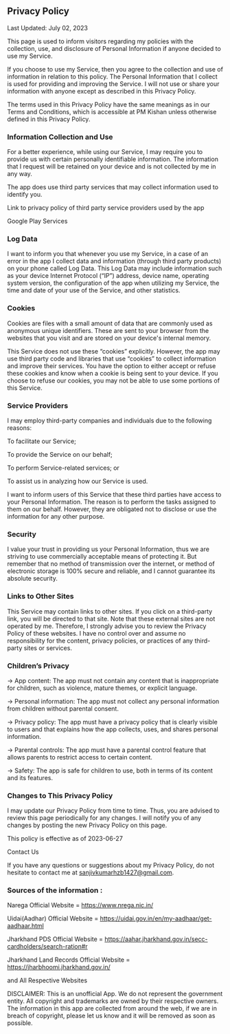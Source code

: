 Privacy Policy
----------------

Last Updated: July 02, 2023

This page is used to inform visitors regarding my policies with the collection, use, and disclosure of Personal Information if anyone decided to use my Service.

If you choose to use my Service, then you agree to the collection and use of information in relation to this policy. The Personal Information that I collect is used for providing and improving the Service. I will not use or share your information with anyone except as described in this Privacy Policy.

The terms used in this Privacy Policy have the same meanings as in our Terms and Conditions, which is accessible at PM Kishan unless otherwise defined in this Privacy Policy.

### Information Collection and Use

For a better experience, while using our Service, I may require you to provide us with certain personally identifiable information. The information that I request will be retained on your device and is not collected by me in any way.

The app does use third party services that may collect information used to identify you.

Link to privacy policy of third party service providers used by the app

Google Play Services

### Log Data

I want to inform you that whenever you use my Service, in a case of an error in the app I collect data and information (through third party products) on your phone called Log Data. This Log Data may include information such as your device Internet Protocol (“IP”) address, device name, operating system version, the configuration of the app when utilizing my Service, the time and date of your use of the Service, and other statistics.

### Cookies

Cookies are files with a small amount of data that are commonly used as anonymous unique identifiers. These are sent to your browser from the websites that you visit and are stored on your device's internal memory.

This Service does not use these “cookies” explicitly. However, the app may use third party code and libraries that use “cookies” to collect information and improve their services. You have the option to either accept or refuse these cookies and know when a cookie is being sent to your device. If you choose to refuse our cookies, you may not be able to use some portions of this Service.

### Service Providers

I may employ third-party companies and individuals due to the following reasons:

To facilitate our Service;

To provide the Service on our behalf;

To perform Service-related services; or

To assist us in analyzing how our Service is used.

I want to inform users of this Service that these third parties have access to your Personal Information. The reason is to perform the tasks assigned to them on our behalf. However, they are obligated not to disclose or use the information for any other purpose.

### Security

I value your trust in providing us your Personal Information, thus we are striving to use commercially acceptable means of protecting it. But remember that no method of transmission over the internet, or method of electronic storage is 100% secure and reliable, and I cannot guarantee its absolute security.

### Links to Other Sites

This Service may contain links to other sites. If you click on a third-party link, you will be directed to that site. Note that these external sites are not operated by me. Therefore, I strongly advise you to review the Privacy Policy of these websites. I have no control over and assume no responsibility for the content, privacy policies, or practices of any third-party sites or services.

### Children’s Privacy

-> App content: The app must not contain any content that is inappropriate for children, such as violence, mature themes, or explicit language.

-> Personal information: The app must not collect any personal information from children without parental consent.

-> Privacy policy: The app must have a privacy policy that is clearly visible to users and that explains how the app collects, uses, and shares personal information.

-> Parental controls: The app must have a parental control feature that allows parents to restrict access to certain content.

-> Safety: The app is safe for children to use, both in terms of its content and its features.

### Changes to This Privacy Policy

I may update our Privacy Policy from time to time. Thus, you are advised to review this page periodically for any changes. I will notify you of any changes by posting the new Privacy Policy on this page.

This policy is effective as of 2023-06-27

Contact Us

If you have any questions or suggestions about my Privacy Policy, do not hesitate to contact me at sanjivkumarhzb1427@gmail.com.


### Sources of the information :
Narega Official Website   = https://www.nrega.nic.in/

Uidai(Aadhar) Official Website = https://uidai.gov.in/en/my-aadhaar/get-aadhaar.html

Jharkhand PDS Official Website = https://aahar.jharkhand.gov.in/secc-cardholders/search-ration#r

Jharkhand Land Records Official Website = https://jharbhoomi.jharkhand.gov.in/

and All Respective Websites

DISCLAIMER: This is an unofficial App. We do not represent the government entity. All copyright and trademarks are owned by their respective owners. The information in this app are collected from around the web, if we are in breach of copyright, please let us know and it will be removed as soon as possible.
